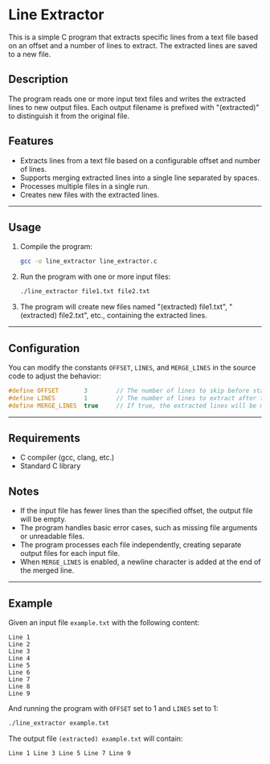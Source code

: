 # Line Extractor

This is a simple C program that extracts specific lines from a text file based on an offset and a number of lines to extract. The extracted lines are saved to a new file.

## Description

The program reads one or more input text files and writes the extracted lines to new output files. Each output filename is prefixed with "(extracted)" to distinguish it from the original file.

## Features

- Extracts lines from a text file based on a configurable offset and number of lines.
- Supports merging extracted lines into a single line separated by spaces.
- Processes multiple files in a single run.
- Creates new files with the extracted lines.

---

## Usage

1. Compile the program:
   ```bash
   gcc -o line_extractor line_extractor.c
   ```

2. Run the program with one or more input files:
   ```bash
   ./line_extractor file1.txt file2.txt
   ```

3. The program will create new files named "(extracted) file1.txt", "(extracted) file2.txt", etc., containing the extracted lines.

---

## Configuration

You can modify the constants `OFFSET`, `LINES`, and `MERGE_LINES` in the source code to adjust the behavior:
```c
#define OFFSET       3        // The number of lines to skip before starting extraction.
#define LINES        1        // The number of lines to extract after the offset.
#define MERGE_LINES  true     // If true, the extracted lines will be merged into a single line separated by spaces.
```

---

## Requirements

- C compiler (gcc, clang, etc.)
- Standard C library

## Notes

- If the input file has fewer lines than the specified offset, the output file will be empty.
- The program handles basic error cases, such as missing file arguments or unreadable files.
- The program processes each file independently, creating separate output files for each input file.
- When `MERGE_LINES` is enabled, a newline character is added at the end of the merged line.

---

## Example

Given an input file `example.txt` with the following content:

```
Line 1
Line 2
Line 3
Line 4
Line 5
Line 6
Line 7
Line 8
Line 9
```

And running the program with `OFFSET` set to 1 and `LINES` set to 1:

```bash
./line_extractor example.txt
```

The output file `(extracted) example.txt` will contain:

```
Line 1 Line 3 Line 5 Line 7 Line 9
```
